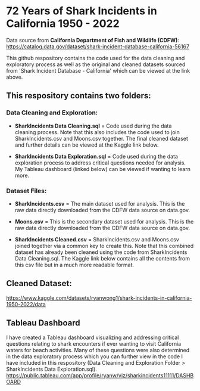 # 72 Years of Shark Incidents in California 1950 - 2022 #

Data source from **California Department of Fish and Wildlife (CDFW)**:
https://catalog.data.gov/dataset/shark-incident-database-california-56167

This github respository contains the code used for the data cleaning and exploratory process as well as the original and cleaned datasets sourced from 'Shark Incident Database - California' which can be viewed at the link above.

## This respository contains two folders: 

### Data Cleaning and Exploration:

- **SharkIncidents Data Cleaning.sql** = Code used during the data cleaning process. Note that this also includes the code used to join SharkIncidents.csv and Moons.csv together. The final cleaned dataset and further details can be viewed at the Kaggle link below.

- **SharkIncidents Data Exploration.sql** = Code used during the data exploration process to address critical questions needed for analysis. My Tableau dashboard (linked below) can be viewed if wanting to learn more.

### Dataset Files:

- **SharkIncidents.csv** = The main dataset used for analysis. This is the raw data directly downloaded from the CDFW data source on data.gov.

- **Moons.csv** = This is the secondary dataset used for analysis. This is the raw data directly downloaded from the CDFW data source on data.gov.

- **SharkIncidents Cleaned.csv** = SharkIncidents.csv and Moons.csv joined together via a common key to create this. Note that this combined dataset has already been cleaned using the code from SharkIncidents Data Cleaning.sql. The Kaggle link below contains all the contents from this csv file but in a much more readable format.

## Cleaned Dataset:
https://www.kaggle.com/datasets/ryanwong1/shark-incidents-in-california-1950-2022/data

## Tableau Dashboard
I have created a Tableau dashboard visualizing and addressing critical questions relating to shark encounters if ever wanting to visit California waters for beach activities. Many of these questions were also determined in the data exploratory process which you can further view in the code I have included in this respository (Data Cleaning and Exploration Folder > SharkIncidents Data Exploration.sql).
https://public.tableau.com/app/profile/ryanw/viz/sharkincidents11111/DASHBOARD
